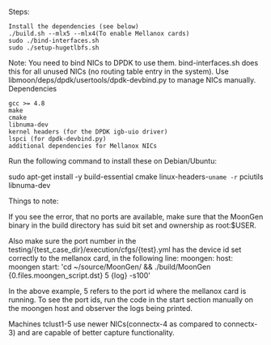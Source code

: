 Steps:


    Install the dependencies (see below)
    ./build.sh --mlx5 --mlx4(To enable Mellanox cards)
    sudo ./bind-interfaces.sh
    sudo ./setup-hugetlbfs.sh

Note: You need to bind NICs to DPDK to use them. bind-interfaces.sh does this for all unused NICs (no routing table entry in the system). Use libmoon/deps/dpdk/usertools/dpdk-devbind.py to manage NICs manually.
Dependencies

    gcc >= 4.8
    make
    cmake
    libnuma-dev
    kernel headers (for the DPDK igb-uio driver)
    lspci (for dpdk-devbind.py)
    additional dependencies for Mellanox NICs

Run the following command to install these on Debian/Ubuntu:

sudo apt-get install -y build-essential cmake linux-headers-`uname -r` pciutils libnuma-dev


Things to note:

If you see the error, that no ports are available, make sure that the MoonGen binary in the build directory has suid bit set and ownership as root:$USER.

Also make sure the port number in the testing/{test_case_dir}/execution/cfgs/{test}.yml has the device id set correctly to the mellanox card, in the following line:
moongen:
        host: moongen
        start: 'cd ~/source/MoonGen/ && ./build/MoonGen {0.files.moongen_script.dst} 5 {log} -s100'

In the above example, 5 refers to the port id where the mellanox card is running. To see the port ids, run the code in the start section manually on the moongen host and observer the logs being printed.

Machines tclust1-5 use newer NICs(connectx-4 as compared to connectx-3) and are capable of better capture functionality. 

